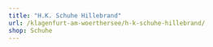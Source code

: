 ```yaml
---
title: "H.K. Schuhe Hillebrand"
url: /klagenfurt-am-woerthersee/h-k-schuhe-hillebrand/
shop: Schuhe
---
```

